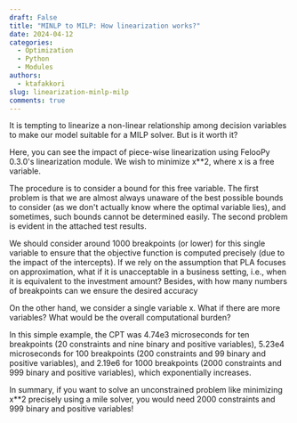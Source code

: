 ```yaml
---
draft: False 
title: "MINLP to MILP: How linearization works?"
date: 2024-04-12
categories:
  - Optimization
  - Python
  - Modules
authors:
  - ktafakkori
slug: linearization-minlp-milp
comments: true
---
```


It is tempting to linearize a non-linear relationship among decision variables to make our model suitable for a MILP solver. But is it worth it?

<!-- more -->


Here, you can see the impact of piece-wise linearization using FelooPy 0.3.0's linearization module. We wish to minimize x**2, where x is a free variable.

The procedure is to consider a bound for this free variable. The first problem is that we are almost always unaware of the best possible bounds to consider (as we don't actually know where the optimal variable lies), and sometimes, such bounds cannot be determined easily. The second problem is evident in the attached test results.

We should consider around 1000 breakpoints (or lower) for this single variable to ensure that the objective function is computed precisely (due to the impact of the intercepts). If we rely on the assumption that PLA focuses on approximation, what if it is unacceptable in a business setting, i.e., when it is equivalent to the investment amount? Besides, with how many numbers of breakpoints can we ensure the desired accuracy

On the other hand, we consider a single variable x. What if there are more variables? What would be the overall computational burden?

In this simple example, the CPT was 4.74e3 microseconds for ten breakpoints (20 constraints and nine binary and positive variables), 5.23e4 microseconds for 100 breakpoints (200 constraints and 99 binary and positive variables), and 2.19e6 for 1000 breakpoints (2000 constraints and 999 binary and positive variables), which exponentially increases.

In summary, if you want to solve an unconstrained problem like minimizing x**2 precisely using a mile solver, you would need 2000 constraints and 999 binary and positive variables!

